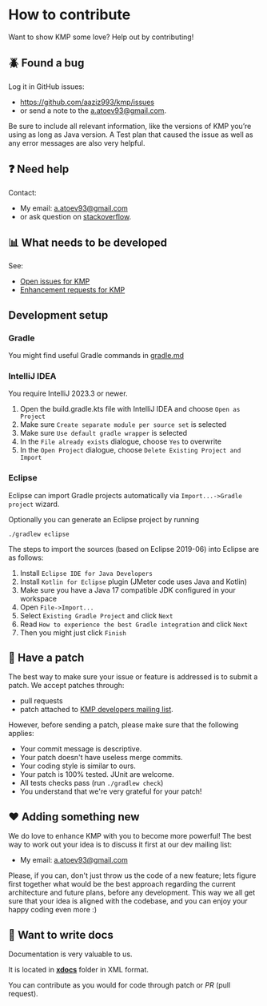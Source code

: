 # How to contribute

Want to show KMP some love? Help out by contributing!

## :beetle: Found a bug

Log it in GitHub issues:

* https://github.com/aaziz993/kmp/issues
* or send a note to the [a.atoev93@gmail.com](https://gmail.com).

Be sure to include all relevant information, like the versions of KMP you’re using as long as Java version.
A Test plan that caused the issue as well as any error messages are also very helpful.

## :question: Need help

Contact:

* My email: [a.atoev93@gmail.com](https://gmail.com)
* or ask question on [stackoverflow](https://stackoverflow.com/questions/tagged/kmp).

## :bar_chart: What needs to be developed

See:

* [Open issues for KMP](https://github.com/aaziz993/kmp/issues)
* [Enhancement requests for KMP](https://github.com/aaziz993/kmp/issues?q=is%3Aopen+label%3Aenhancement)

## Development setup

### Gradle

You might find useful Gradle commands in [gradle.md](gradle.md)

### <a name="intellij"></a>IntelliJ IDEA

You require IntelliJ 2023.3 or newer.

1. Open the build.gradle.kts file with IntelliJ IDEA and choose `Open as Project`
1. Make sure `Create separate module per source set` is selected
1. Make sure `Use default gradle wrapper` is selected
1. In the `File already exists` dialogue, choose `Yes` to overwrite
1. In the `Open Project` dialogue, choose `Delete Existing Project and Import`

### Eclipse

Eclipse can import Gradle projects automatically via `Import...->Gradle project` wizard.

Optionally you can generate an Eclipse project by running

    ./gradlew eclipse

The steps to import the sources (based on Eclipse 2019-06) into Eclipse are as follows:

1. Install `Eclipse IDE for Java Developers`
1. Install `Kotlin for Eclipse` plugin (JMeter code uses Java and Kotlin)
1. Make sure you have a Java 17 compatible JDK configured in your workspace
1. Open `File->Import...`
1. Select `Existing Gradle Project` and click `Next`
1. Read `How to experience the best Gradle integration` and click `Next`
1. Then you might just click `Finish`

## :star2: Have a patch

The best way to make sure your issue or feature is addressed is to submit a patch.
We accept patches through:

* pull requests
* patch attached to [KMP developers mailing list](https://jmeter.apache.org/mail2.html#JMeterDev).

However, before sending a patch, please make sure that the following applies:

* Your commit message is descriptive.
* Your patch doesn't have useless merge commits.
* Your coding style is similar to ours.
* Your patch is 100% tested. JUnit are welcome.
* All tests checks pass (run `./gradlew check`)
* You understand that we're very grateful for your patch!

## :heart: Adding something new

We do love to enhance KMP with you to become more powerful!
The best way to work out your idea is to discuss it first at our dev mailing list:

* My email: [a.atoev93@gmail.com](https://gmail.com)

Please, if you can, don't just throw us the code of a new feature; lets figure first together
what would be the best approach regarding the current architecture and future plans,
before any development.
This way we all get sure that your idea is aligned with the codebase, and you can enjoy
your happy coding even more :)

## :closed_book: Want to write docs

Documentation is very valuable to us.

It is located in **[xdocs](xdocs)** folder in XML format.

You can contribute as you would for code through patch or *PR* (pull request).
